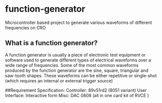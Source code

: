 
function-generator
==================

Microcontroller based project to generate various waveforms of different frequencies on CRO

## What is a function generator?
A function generator is usually a piece of electronic test equipment or software used to generate different types of electrical waveforms over a wide range of frequencies. Some of the most common waveforms produced by the function generator are the sine, square, triangular and saw-tooth shapes. These waveforms can be either repetitive or single-shot (which requires an internal or external trigger source)

##Requirement Specification: 
Controller: 89v51rd2 (8051 variant)
User Interface: Interactive form
Misc:  DAC 0808 (all in one card kit of RVCE )




